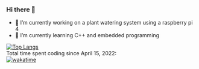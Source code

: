 ### Hi there 👋

- 🔭 I’m currently working on a plant watering system using a raspberry pi 4
- 🌱 I’m currently learning C++ and embedded programming

[![Top Langs](https://wakatime.com/share/@shorewind/c12c6b21-1e94-40fc-9ba4-30937cbabdea.png)](https://wakatime.com/@shorewind)<br>
Total time spent coding since April 15, 2022:<br>
[![wakatime](https://wakatime.com/badge/user/ce36b80d-04b3-40b7-954c-f6f28fcd8462.svg)](https://wakatime.com/@shorewind)

<!--
**shorewind/shorewind** is a ✨ _special_ ✨ repository because its `README.md` (this file) appears on your GitHub profile.

Here are some ideas to get you started:

- 🔭 I’m currently working on ...
- 🌱 I’m currently learning ...
- 👯 I’m looking to collaborate on ...
- 🤔 I’m looking for help with ...
- 💬 Ask me about ...
- 📫 How to reach me: ...
- 😄 Pronouns: ...
- ⚡ Fun fact: ...
-->
